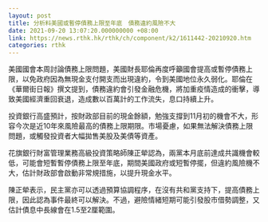 ```yaml
---
layout: post
title: 分析料美國或暫停債務上限至年底　債務違約風險不大
date: 2021-09-20 13:07:20.000000000 +08:00
link: https://news.rthk.hk/rthk/ch/component/k2/1611442-20210920.htm
categories: rthk
---
```


美國國會本周討論債務上限問題，美國財長耶倫再度呼籲國會提高或暫停債務上限，以免政府因為無現金支付開支而出現違約，令到美國地位永久弱化。耶倫在《華爾街日報》撰文提到，債務違約會引發金融危機，將加重疫情造成的衝擊，導致美國經濟重回衰退，造成數以百萬計的工作流失，息口持續上升。

投資銀行高盛預計，按財政部目前的現金餘額，勉強支撐到11月初的機會不大，形容今次是近10年來風險最高的債務上限期限。市場憂慮，如果無法解決債務上限問題，或觸發投資者大幅拋售美股及美債等資產。

花旗銀行財富管理業務高級投資策略師陳正犖認為，兩黨本月底前達成共識機會較低，可能會短暫暫停債務上限至年底，期間美國政府或短暫停擺，但違約風險機不大，估計財政部會啟動非常規措施，以提升現金水平。

陳正犖表示，民主黨亦可以透過預算協調程序，在沒有共和黨支持下，提高債務上限，因此認為事件最終可以解決。不過，避險情緒短期可能引發股市借勢調整，又估計債息中長線會在1.5至2厘範圍。
